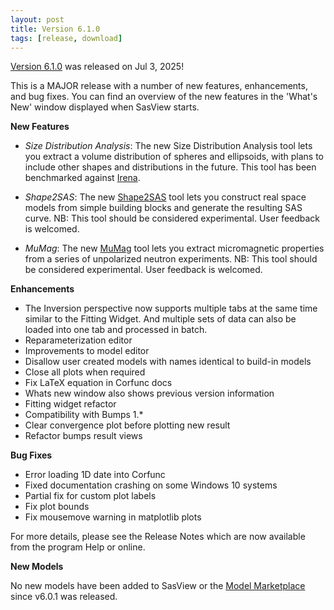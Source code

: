 ```yaml
---
layout: post
title: Version 6.1.0
tags: [release, download]
---
```


[Version 6.1.0](https://github.com/SasView/sasview/releases/tag/v6.1.0) was
released on Jul 3, 2025!

This is a MAJOR release with a number of new features, enhancements, and bug
fixes. You can find an overview of the new features in the 'What's New'
window displayed when SasView starts.

**New Features**

* _Size Distribution Analysis_: The new Size Distribution Analysis tool lets
  you extract a volume distribution of spheres and ellipsoids, with plans to
  include other shapes and distributions in the future. This tool has been
  benchmarked against [Irena](https://usaxs.xray.aps.anl.gov/software/irena).

* _Shape2SAS_: The new [Shape2SAS](https://journals.iucr.org/j/issues/2023/04/00/jl5064/index.html)
  tool lets you construct real space models from simple building blocks and
  generate the resulting SAS curve.
  NB: This tool should be considered experimental. User feedback is welcomed.

* _MuMag_: The new [MuMag](https://journals.iucr.org/j/issues/2022/04/00/ei5079/index.html)
  tool lets you extract micromagnetic properties from a series of unpolarized neutron experiments.
  NB: This tool should be considered experimental. User feedback is welcomed.

**Enhancements**

* The Inversion perspective now supports multiple tabs at the same time similar
  to the Fitting Widget. And multiple sets of data can also be loaded into one tab
  and processed in batch.
* Reparameterization editor
* Improvements to model editor
* Disallow user created models with names identical to build-in models
* Close all plots when required
* Fix LaTeX equation in Corfunc docs
* Whats new window also shows previous version information
* Fitting widget refactor
* Compatibility with Bumps 1.*
* Clear convergence plot before plotting new result
* Refactor bumps result views

**Bug Fixes**

* Error loading 1D date into Corfunc
* Fixed documentation crashing on some Windows 10 systems
* Partial fix for custom plot labels
* Fix plot bounds
* Fix mousemove warning in matplotlib plots

For more details, please see the Release Notes which are now available from the program Help or online.

**New Models**

No new models have been added to SasView or the [Model Marketplace](https://marketplace.sasview.org/) 
since v6.0.1 was released.


